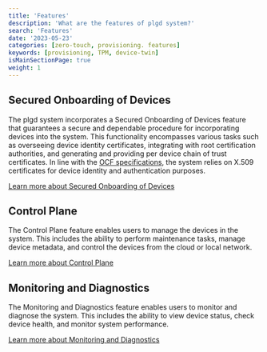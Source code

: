 ```yaml
---
title: 'Features'
description: 'What are the features of plgd system?'
search: 'Features'
date: '2023-05-23'
categories: [zero-touch, provisioning. features]
keywords: [provisioning, TPM, device-twin]
isMainSectionPage: true
weight: 1
---
```


## Secured Onboarding of Devices

The plgd system incorporates a Secured Onboarding of Devices feature that guarantees a secure and dependable procedure for incorporating devices into the system. This functionality encompasses various tasks such as overseeing device identity certificates, integrating with root certification authorities, and generating and providing per device chain of trust certificates. In line with the [OCF specifications](https://openconnectivity.org/developer/specifications/), the system relies on X.509 certificates for device identity and authentication purposes.

[Learn more about Secured Onboarding of Devices](/docs/features/secured-onboarding-devices)

## Control Plane

The Control Plane feature enables users to manage the devices in the system. This includes the ability to perform maintenance tasks, manage device metadata, and control the devices from the cloud or local network.

[Learn more about Control Plane](/docs/features/control-plane)

## Monitoring and Diagnostics

The Monitoring and Diagnostics feature enables users to monitor and diagnose the system. This includes the ability to view device status, check device health, and monitor system performance.

[Learn more about Monitoring and Diagnostics](/docs/features/monitoring-and-diagnostics)
